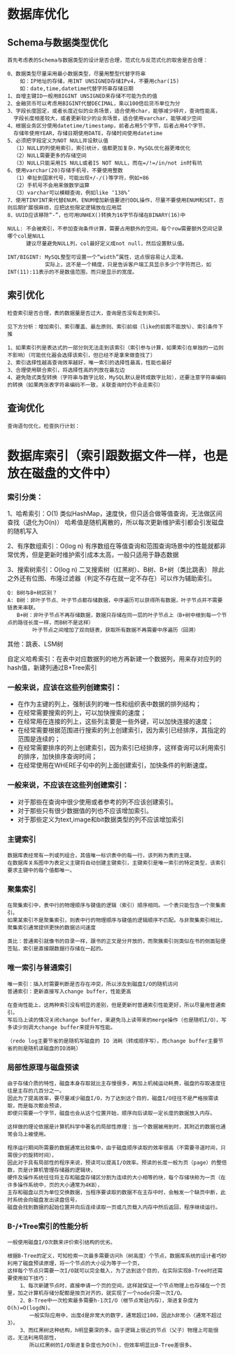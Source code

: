 
# 数据库优化

## Schema与数据类型优化
    首先考虑表的Schema与数据类型的设计是否合理，范式化与反范式化的取舍是否合理：

    0、数据类型尽量采用最小数据类型，尽量用整型代替字符串
        如：IP地址的存储，用INT UNSIGNED存储IPv4，不要用char(15)
        如：date,time,datetime代替字符串存储日期
    1、自增主键ID一般用BIGINT UNSIGNED来存储不可能为负的值 
    2、金融货币可以考虑用BIGINT代替DECIMAL，乘以100倍后货币单位为分
    3、字段长度固定，或者长度近似的业务场景，适合使用char，能够减少碎片，查询性能高，
      字段长度相差较大，或者更新较少的业务场景，适合使用varchar，能够减少空间
    4、根据业务区分使用datetime/timestamp，前者占用5个字节，后者占用4个字节，
      存储年使用YEAR，存储日期使用DATE，存储时间使用datetime
    5、必须把字段定义为NOT NULL并设默认值
      （1）NULL的列使用索引，索引统计，值都更加复杂，MySQL优化器更难优化
      （2）NULL需要更多的存储空间
      （3）NULL只能采用IS NULL或者IS NOT NULL，而在=/!=/in/not in时有坑
    6、使用varchar(20)存储手机号，不要使用整数
      （1）牵扯到国家代号，可能出现+/-/()等字符，例如+86
      （2）手机号不会用来做数学运算
      （3）varchar可以模糊查询，例如like ‘138%’
    7、使用TINYINT来代替ENUM，ENUM增加新值要进行DDL操作，尽量不要使用ENUM和SET，否则后期扩展很麻烦，应把这些限定逻辑放在应用层
    8、UUID应该移除“-”，也可用UNHEX()转换为16字节存储在BINARY(16)中 
    
    NULL: 不会被索引，不参加查询条件计算，需要占用额外的空间。每个row需要额外空间记录哪个col是NULL
          建议尽量避免NULL列，col最好定义成not null，然后设置默认值。
          
    INT/BIGINT: MySQL整型可设置一个“width”属性，这点很容易让人混淆。
                实际上，这不是一个精度，只是告诉客户端工具显示多少个字符而已，如INT(11):11表示的不是数值范围，而只是显示的宽度。

## 索引优化
    检查索引是否合理，表的数据量是否过大，查询是否没有走到索引。

    见下方分析：增加索引、索引覆盖、最左原则、索引前缀（like的前面不能放%）、索引条件下推
    
    1、如果索引列是表达式的一部分则无法走到该索引（索引参与计算，如果索引在单独的一边则不影响）（可能优化器会选择该索引，但已经不是拿来做查找了）
    2、索引选择性越高查询效率越好，唯一索引的选择性最高，性能也最好
    3、合理使用联合索引，将选择性高的列放在最左边
    4、避免隐式类型转换（字符串与数字比较，MySQL默认是转成数字比较），还要注意字符串编码的转换（如果两张表字符串编码不一致，关联查询时仍不会走索引）

## 查询优化
    查询语句优化，检查执行计划：


# 数据库索引（索引跟数据文件一样，也是放在磁盘的文件中）

### 索引分类：
1、哈希索引：O(1) 类似HashMap，速度快，但只适合做等值查询，无法做区间查找（退化为O(n)）
          哈希值是随机离散的，所以每次更新维护索引都会引发磁盘的随机写入

2、有序数组索引：O(log n) 有序数组在等值查询和范围查询场景中的性能就都非常优秀，但是更新时维护索引成本太高，一般只适用于静态数据

3、搜索树索引：O(log n) 二叉搜索树（红黑树）、B树、B+树（类比跳表）
除此之外还有位图、布隆过滤器（判定不存在就一定不存在）可以作为辅助索引。
```
Q: B树与B+树区别？
A: B树：非叶子节点、叶子节点都存储数据，中序遍历可以获得所有数据，叶子节点并不需要链表来串联。
   B+树：非叶子节点不再存储数据，数据只存储在同一层的叶子节点上（B+树中根到每一个节点的路径长度一样，而B树不是这样）
        叶子节点之间增加了双向链表，获取所有数据不再需要中序遍历（回溯）
```
其他：跳表、LSM树

自定义哈希索引：在表中对应数据列的地方再新建一个数据列，用来存对应列的hash值，新建列通过B+Tree索引

### 一般来说，应该在这些列创建索引：
   * 在作为主键的列上，强制该列的唯一性和组织表中数据的排列结构；
   * 在经常需要搜索的列上，可以加快搜索的速度；
   * 在经常用在连接的列上，这些列主要是一些外键，可以加快连接的速度；
   * 在经常需要根据范围进行搜索的列上创建索引，因为索引已经排序，其指定的范围是连续的；
   * 在经常需要排序的列上创建索引，因为索引已经排序，这样查询可以利用索引的排序，加快排序查询时间；
   * 在经常使用在WHERE子句中的列上面创建索引，加快条件的判断速度。
   
### 一般来说，不应该在这些列创建索引：
   * 对于那些在查询中很少使用或者参考的列不应该创建索引。
   * 对于那些只有很少数据值的列也不应该增加索引。
   * 对于那些定义为text,image和bit数据类型的列不应该增加索引
   
### 主键索引 
    数据库表经常有一列或列组合，其值唯一标识表中的每一行，该列称为表的主键。 
    在数据库关系图中为表定义主键将自动创建主键索引，主键索引是唯一索引的特定类型，该索引要求主键中的每个值都唯一。

### 聚集索引
    在聚集索引中，表中行的物理顺序与键值的逻辑（索引）顺序相同。一个表只能包含一个聚集索引。
    如果某索引不是聚集索引，则表中行的物理顺序与键值的逻辑顺序不匹配。与非聚集索引相比，聚集索引通常提供更快的数据访问速度
    
    类比：普通索引就像书的目录一样，跟书的正文是分开放的，而聚簇索引则类似在书的侧面贴便签贴，索引是直接跟数据行存储在一起的。
    
### 唯一索引与普通索引
    唯一索引：插入时需要判断是否存在冲突，所以涉及到磁盘I/O的随机访问
    普通索引：更新直接写入change buffer，性能更高
    
    在查询性能上，这两种索引没有明显的差别，但是更新时普通索引性能更好，所以尽量用普通索引。
    写后马上读的情况关闭change buffer，来避免马上读带来的merge操作（也是随机I/O），写多读少则调大change buffer来提升写性能。
    
    （redo log主要节省的是随机写磁盘的 IO 消耗（转成顺序写），而change buffer主要节省的则是随机读磁盘的IO消耗）
    
### 局部性原理与磁盘预读
    由于存储介质的特性，磁盘本身存取就比主存慢很多，再加上机械运动耗费，磁盘的存取速度往往是主存的几百分之一。
    因此为了提高效率，要尽量减少磁盘I/O，为了达到这个目的，磁盘I/O往往不是严格按需读取，而是每次都会预读，
    即使只需要一个字节，磁盘也会从这个位置开始，顺序向后读取一定长度的数据放入内存。
    
    这样做的理论依据是计算机科学中著名的局部性原理：当一个数据被用到时，其附近的数据也通常会马上被使用。
    
    程序运行期间所需要的数据通常比较集中，由于磁盘顺序读取的效率很高（不需要寻道时间，只需很少的旋转时间），
    因此对于具有局部性的程序来说，预读可以提高I/O效率。预读的长度一般为页（page）的整倍数，页是计算机管理存储器的逻辑块，
    硬件及操作系统往往将主存和磁盘存储区分割为连续的大小相等的块，每个存储块称为一页（在许多操作系统中，页的大小通常为4KB），
    主存和磁盘以页为单位交换数据，当程序要读取的数据不在主存中时，会触发一个缺页中断，此时系统会向磁盘发出读盘信号，
    磁盘会找到数据的起始位置并向后连续读取一页或几页载入内存中然后返回，程序继续运行。
    
### B-/+Tree索引的性能分析  
    
    一般使用磁盘I/O次数来评价索引结构的优劣。
    
    根据B-Tree的定义，可知检索一次最多需要访问h（树高度）个节点，数据库系统的设计者巧妙利用了磁盘预读原理，将一个节点的大小设为等于一个页，
    这样每个节点只需要一次I/O就可以完全载入，为了达到这个目的，在实际实现B-Tree时还需要使用如下技巧：
        1、每次新建节点时，直接申请一个页的空间，这样就保证一个节点物理上也存储在一个页里，加之计算机存储分配都是按页对齐的，就实现了一个node只需一次I/O。
        2、B-Tree中一次检索最多需要h-1次I/O（根节点常驻内存），渐进复杂度为O(h)=O(logdN)。
           一般实际应用中，出度d是非常大的数字，通常超过100，因此h非常小（通常不超过3）。
        3、而红黑树这种结构，h明显要深的多。由于逻辑上很近的节点（父子）物理上可能很远，无法利用局部性，
           所以红黑树的I/O渐进复杂度也为O(h)，但效率明显比B-Tree差很多。
    
    
    
    